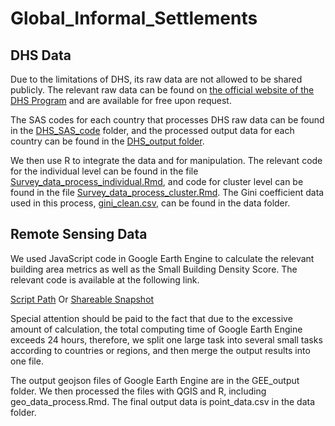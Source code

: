 # Global_Informal_Settlements

## DHS Data

Due to the limitations of DHS, its raw data are not allowed to be shared publicly. The relevant raw data can be found on [the official website of the DHS Program](https://dhsprogram.com/data/available-datasets.cfm) and are available for free upon request.

The SAS codes for each country that processes DHS raw data can be found in the [DHS_SAS_code](DHS_SAS_code) folder, and the processed output data for each country can be found in the [DHS_output folder](Global_Informal_Settlements/DHS_output).

We then use R to integrate the data and for manipulation. The relevant code for the individual level can be found in the file [Survey_data_process_individual.Rmd](Survey_data_process_individual.Rmd), and code for cluster level can be found in the file [Survey_data_process_cluster.Rmd](Survey_data_process_cluster.Rmd). The Gini coefficient data used in this process, [gini_clean.csv](data/gini_clean.csv), can be found in the data folder.





## Remote Sensing Data

We used JavaScript code in Google Earth Engine to calculate the relevant building area metrics as well as the Small Building Density Score. The relevant code is available at the following link. 

[Script Path](https://code.earthengine.google.com/?scriptPath=users%2FDanteChen0825%2FGlobal_Informal_Settlements%3AData_Processing) Or
[Shareable Snapshot](https://code.earthengine.google.com/d27b6083956925d1113667b9f3358a30)

Special attention should be paid to the fact that due to the excessive amount of calculation, the total computing time of Google Earth Engine exceeds 24 hours, therefore, we split one large task into several small tasks according to countries or regions, and then merge the output results into one file. 

The output geojson files of Google Earth Engine are in the GEE_output folder. We then processed the files with QGIS and R, including geo_data_process.Rmd. The final output data is point_data.csv in the data folder.
